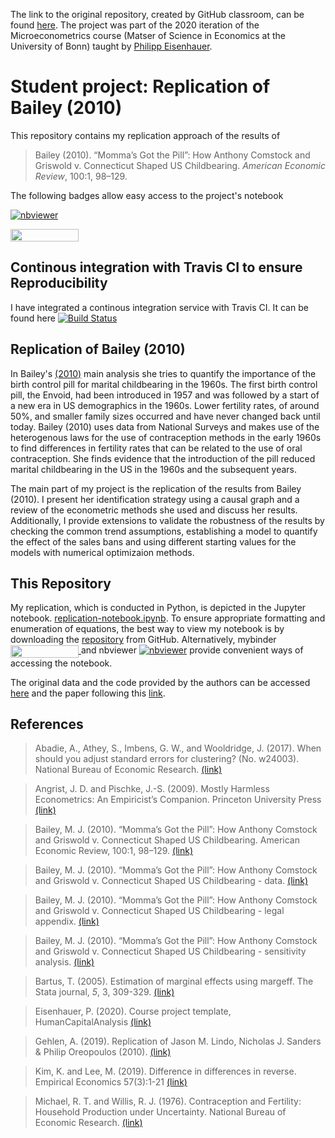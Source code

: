 The link to the original repository, created by GitHub classroom, can be found [here](https://github.com/HumanCapitalAnalysis/microeconometrics-course-project-manuhuth). The project was part of the 2020 iteration of the Microeconometrics course (Matser of Science in Economics at the University of Bonn) taught by [Philipp Eisenhauer](https://github.com/peisenha).

# Student project: Replication of Bailey (2010)

This repository contains my replication approach of the results of 
> Bailey (2010). “Momma’s Got the Pill”: How Anthony Comstock and Griswold v. Connecticut Shaped US Childbearing. *American Economic Review*, 100:1, 98–129.

The following badges allow easy access to the project's notebook

[![nbviewer](https://camo.githubusercontent.com/bfeb5472ee3df9b7c63ea3b260dc0c679be90b97/68747470733a2f2f696d672e736869656c64732e696f2f62616467652f72656e6465722d6e627669657765722d6f72616e67652e7376673f636f6c6f72423d66333736323626636f6c6f72413d346434643464)](https://nbviewer.jupyter.org/github/HumanCapitalAnalysis/microeconometrics-course-project-manuhuth/blob/master/replication-notebook.ipynb)

<a href="https://mybinder.org/v2/gh/HumanCapitalAnalysis/microeconometrics-course-project-manuhuth/master?filepath=replication-notebook.ipynb"
    target="_parent">
    <img align="center"
       src="https://mybinder.org/badge_logo.svg"
       width="109" height="20">
</a>

## Continous integration with Travis CI to ensure Reproducibility
I have integrated a continous integration service with Travis CI. It can be found here [![Build Status](https://travis-ci.org/HumanCapitalAnalysis/microeconometrics-course-project-manuhuth.svg?branch=master)](https://travis-ci.org/HumanCapitalAnalysis/microeconometrics-course-project-manuhuth)

## Replication of Bailey (2010)
In Bailey's [(2010)](https://pubs.aeaweb.org/doi/pdfplus/10.1257/aer.100.1.98) main analysis she tries to quantify the importance of the birth control pill for marital childbearing in the 1960s. The first birth control pill, the Envoid, had been introduced in 1957 and was followed by a start of a new era in US demographics in the 1960s. Lower fertility rates, of around 50\%, and smaller family sizes occurred and have never changed back until today. Bailey (2010) uses data from National Surveys and makes use of the heterogenous laws for the use of contraception methods in the early 1960s to find differences in fertility rates that can be related to the use of oral contraception. She finds evidence that the introduction of the pill reduced marital childbearing in the US in the 1960s and the subsequent years.

The main part of my project is the replication of the results from Bailey (2010). I present her identification strategy using a causal graph and a review of the econometric methods she used and discuss her results. Additionally, I provide extensions to validate the robustness of the results by checking the common trend assumptions, establishing a model to quantify the effect of the sales bans and using different starting values for the models with numerical optimizaion methods.  


## This Repository
My replication, which is conducted in Python, is depicted in the Jupyter notebook. [replication-notebook.ipynb](https://github.com/HumanCapitalAnalysis/microeconometrics-course-project-manuhuth/blob/master/replication-notebook.ipynb). To ensure appropriate formatting and enumeration of equations, the best way to view my notebook is by downloading the [repository](https://github.com/HumanCapitalAnalysis/microeconometrics-course-project-manuhuth) from GitHub. Alternatively, mybinder <a href="https://mybinder.org/v2/gh/HumanCapitalAnalysis/microeconometrics-course-project-manuhuth/master?filepath=replication-notebook.ipynb"
    target="_parent">
    <img align="center"
       src="https://mybinder.org/badge_logo.svg"
       width="109" height="20">
</a> and nbviewer [![nbviewer](https://camo.githubusercontent.com/bfeb5472ee3df9b7c63ea3b260dc0c679be90b97/68747470733a2f2f696d672e736869656c64732e696f2f62616467652f72656e6465722d6e627669657765722d6f72616e67652e7376673f636f6c6f72423d66333736323626636f6c6f72413d346434643464)](https://nbviewer.jupyter.org/github/HumanCapitalAnalysis/microeconometrics-course-project-manuhuth/blob/master/replication-notebook.ipynb) provide convenient ways of accessing the notebook. 

The original data and the code provided by the authors can be accessed [here](https://www.openicpsr.org/openicpsr/project/112340/version/V1/view) and the paper following this [link](https://pubs.aeaweb.org/doi/pdfplus/10.1257/aer.100.1.98).

## References
> Abadie, A., Athey, S., Imbens, G. W., and Wooldridge, J. (2017). When should you adjust standard errors for clustering? (No. w24003). National Bureau of Economic Research. [(link)](https://economics.mit.edu/files/13927)

> Angrist, J. D. and Pischke, J.-S. (2009). Mostly Harmless Econometrics: An Empiricist’s Companion.  Princeton University Press 
[(link)](https://www.researchgate.net/publication/51992844_Mostly_Harmless_Econometrics_An_Empiricist%27s_Companion)

> Bailey, M. J. (2010).  “Momma’s Got the Pill”: How Anthony Comstock and Griswold v. Connecticut Shaped US Childbearing. American Economic Review, 100:1, 98–129. [(link)](https://pubs.aeaweb.org/doi/pdfplus/10.1257/aer.100.1.98)

> Bailey, M. J. (2010).  “Momma’s Got the Pill”: How Anthony Comstock and Griswold v. Connecticut Shaped US Childbearing - data. [(link)](https://www.openicpsr.org/openicpsr/project/112340/version/V1/view)

> Bailey, M. J. (2010).  “Momma’s Got the Pill”: How Anthony Comstock and Griswold v. Connecticut Shaped US Childbearing - legal appendix. [(link)](http://www-personal.umich.edu/~baileymj/Bailey_Griswold_Legal_Appendix.pdf)

> Bailey, M. J. (2010).  “Momma’s Got the Pill”: How Anthony Comstock and Griswold v. Connecticut Shaped US Childbearing - sensitivity analysis. [(link)](http://www-personal.umich.edu/~baileymj/Bailey_Griswold_Sensitivity_Appendix.pdf)

> Bartus, T. (2005). Estimation of marginal effects using margeff. The Stata journal, *5*, 3, 309-329. [(link)](https://journals.sagepub.com/doi/pdf/10.1177/1536867X0500500303)

> Eisenhauer, P. (2020). Course project template, HumanCapitalAnalysis [(link)](https://github.com/HumanCapitalAnalysis/template-course-project.)

> Gehlen, A. (2019). Replication of Jason M. Lindo, Nicholas J. Sanders & Philip Oreopoulos (2010). [(link)](https://github.com/amageh/replication-performance-standards/blob/master/replication-notebook.ipynb)

> Kim, K. and Lee, M. (2019). Difference in differences in reverse. Empirical Economics 57(3):1-21 [(link)](https://www.researchgate.net/publication/325570354_Difference_in_differences_in_reverse)

> Michael, R. T. and Willis, R. J. (1976). Contraception and Fertility: Household Production under Uncertainty. National Bureau of Economic Research. [(link)](https://www.nber.org/chapters/c3960.pdf) 
